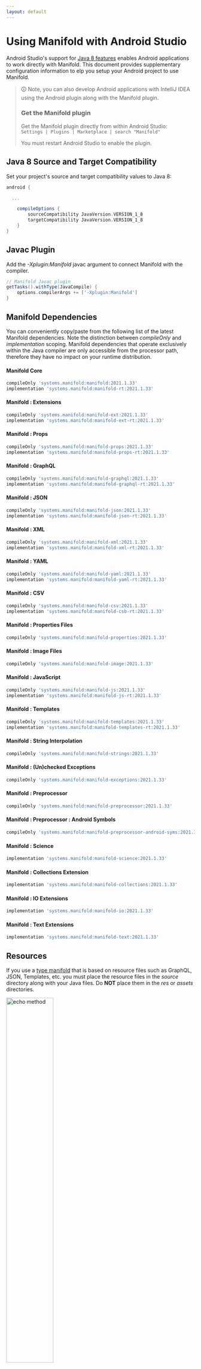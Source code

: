 ```yaml
---
layout: default
---
```


# Using Manifold with Android Studio

Android Studio's support for [Java 8 features](https://developer.android.com/studio/write/java8-support.html) enables
Android applications to work directly with Manifold. This document provides supplementary configuration information to
elp you setup your Android project to use Manifold.

>🛈 Note, you can also develop Android applications with IntelliJ IDEA using the Android plugin along with the Manifold
>plugin. 
>
>### Get the Manifold plugin
>Get the Manifold plugin directly from within Android Studio:
><br>
>`Settings | Plugins | Marketplace | search "Manifold"`
><br>
> 
>You must restart Android Studio to enable the plugin. 
 
## Java 8 Source and Target Compatibility 
Set your project's source and target compatibility values to Java 8:

```groovy
android {

  ...

    compileOptions {
        sourceCompatibility JavaVersion.VERSION_1_8
        targetCompatibility JavaVersion.VERSION_1_8
    }
}
```

## Javac Plugin
Add the *-Xplugin:Manifold* javac argument to connect Manifold with the compiler.

```groovy
// Manifold Javac plugin
getTasks().withType(JavaCompile) {
    options.compilerArgs += ['-Xplugin:Manifold']
}
```    

## Manifold Dependencies
You can conveniently copy/paste from the following list of the latest Manifold dependencies. Note the distinction
between *compileOnly* and *implementation* scoping. Manifold dependencies that operate exclusively within the
Java compiler are only accessible from the processor path, therefore they have no impact on your runtime distribution.

#### Manifold Core
```groovy
compileOnly 'systems.manifold:manifold:2021.1.33'
implementation 'systems.manifold:manifold-rt:2021.1.33'
```
#### Manifold : Extensions
```groovy
compileOnly 'systems.manifold:manifold-ext:2021.1.33'
implementation 'systems.manifold:manifold-ext-rt:2021.1.33'
```
#### Manifold : Props
```groovy
compileOnly 'systems.manifold:manifold-props:2021.1.33'
implementation 'systems.manifold:manifold-props-rt:2021.1.33'
```
#### Manifold : GraphQL
```groovy
compileOnly 'systems.manifold:manifold-graphql:2021.1.33'
implementation 'systems.manifold:manifold-graphql-rt:2021.1.33'
```
#### Manifold : JSON
```groovy
compileOnly 'systems.manifold:manifold-json:2021.1.33'
implementation 'systems.manifold:manifold-json-rt:2021.1.33'
```
#### Manifold : XML
```groovy
compileOnly 'systems.manifold:manifold-xml:2021.1.33'
implementation 'systems.manifold:manifold-xml-rt:2021.1.33'
```
#### Manifold : YAML
```groovy
compileOnly 'systems.manifold:manifold-yaml:2021.1.33'
implementation 'systems.manifold:manifold-yaml-rt:2021.1.33'
```
#### Manifold : CSV
```groovy
compileOnly 'systems.manifold:manifold-csv:2021.1.33'
implementation 'systems.manifold:manifold-csb-rt:2021.1.33'
```
#### Manifold : Properties Files
```groovy
compileOnly 'systems.manifold:manifold-properties:2021.1.33'
```
#### Manifold : Image Files
```groovy
compileOnly 'systems.manifold:manifold-image:2021.1.33'
```
#### Manifold : JavaScript
```groovy
compileOnly 'systems.manifold:manifold-js:2021.1.33'
implementation 'systems.manifold:manifold-js-rt:2021.1.33'
```
#### Manifold : Templates
```groovy
compileOnly 'systems.manifold:manifold-templates:2021.1.33'
implementation 'systems.manifold:manifold-templates-rt:2021.1.33'
```
#### Manifold : String Interpolation
```groovy
compileOnly 'systems.manifold:manifold-strings:2021.1.33'
```
#### Manifold : (Un)checked Exceptions
```groovy
compileOnly 'systems.manifold:manifold-exceptions:2021.1.33'
```
#### Manifold : Preprocessor
```groovy
compileOnly 'systems.manifold:manifold-preprocessor:2021.1.33'
```
#### Manifold : Preprocessor : Android Symbols
```groovy
compileOnly 'systems.manifold:manifold-preprocessor-android-syms:2021.1.33'
```
#### Manifold : Science
```groovy
implementation 'systems.manifold:manifold-science:2021.1.33'
```
#### Manifold : Collections Extension
```groovy
implementation 'systems.manifold:manifold-collections:2021.1.33'
```
#### Manifold : IO Extensions
```groovy
implementation 'systems.manifold:manifold-io:2021.1.33'
```
#### Manifold : Text Extensions
```groovy
implementation 'systems.manifold:manifold-text:2021.1.33'
```

## Resources

If you use a [type manifold](https://github.com/manifold-systems/manifold/tree/master/manifold-core-parent/manifold#the-big-picture)
that is based on resource files such as GraphQL, JSON, Templates, etc. you must place the resource files in the 
*source* directory along with your Java files.  Do **NOT** place them in the *res* or *assets* directories.
 
<p><img src="http://manifold.systems/images/android_resources.png" alt="echo method" width="50%" height="50%"/></p> 

## Preprocessor and build variant symbols

If you use the [preprocessor](https://github.com/manifold-systems/manifold/tree/master/manifold-deps-parent/manifold-preprocessor),
you can directly reference Android build variant symbols with the [manifold-preprocessor-android-syms](https://github.com/manifold-systems/manifold/tree/master/manifold-deps-parent/manifold-preprocessor-android-syms)
dependency.
```java
#if FLAVOR == "paid"
  @Override
  public void specialMethod(Foo foo) {
  ...
  }
#endif
```
build.gradle
```groovy
dependencies {
    ...
    compileOnly 'systems.manifold:manifold-preprocessor:2021.1.33'
    compileOnly 'systems.manifold:manifold-preprocessor-android-syms:2021.1.33'
}
```